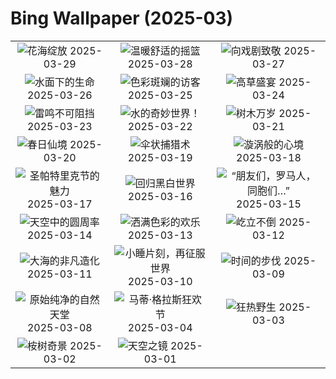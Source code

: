 # Bing Wallpaper (2025-03)

|  |  |  |
|:---:|:---:|:---:|
| ![](https://www.bing.com/th?id=OHR.CarrizoBloom_ZH-CN7967467357_400x240.jpg "花海绽放") 2025-03-29 | ![](https://www.bing.com/th?id=OHR.NestingMonarch_ZH-CN7848166951_400x240.jpg "温暖舒适的摇篮") 2025-03-28 | ![](https://www.bing.com/th?id=OHR.OdeonAthens_ZH-CN6085881625_400x240.jpg "向戏剧致敬") 2025-03-27 |
| ![](https://www.bing.com/th?id=OHR.CrystalManatee_ZH-CN7547286414_400x240.jpg "水面下的生命") 2025-03-26 | ![](https://www.bing.com/th?id=OHR.GoldfinchSunflower_ZH-CN7276848190_400x240.jpg "色彩斑斓的访客") 2025-03-25 | ![](https://www.bing.com/th?id=OHR.ElephantGrass_ZH-CN7110191053_400x240.jpg "高草盛宴") 2025-03-24 |
| ![](https://www.bing.com/th?id=OHR.NebraskaStorm_ZH-CN6944682381_400x240.jpg "雷鸣不可阻挡") 2025-03-23 | ![](https://www.bing.com/th?id=OHR.CenoteLilies_ZH-CN5915682591_400x240.jpg "水的奇妙世界！") 2025-03-22 | ![](https://www.bing.com/th?id=OHR.DanumValley_ZH-CN5786482012_400x240.jpg "树木万岁") 2025-03-21 |
| ![](https://www.bing.com/th?id=OHR.SpringequinoxY25_ZH-CN1635828827_400x240.jpg "春日仙境") 2025-03-20 | ![](https://www.bing.com/th?id=OHR.BlackHeron_ZH-CN6764711050_400x240.jpg "伞状捕猎术") 2025-03-19 | ![](https://www.bing.com/th?id=OHR.SedonaSpring_ZH-CN6305197600_400x240.jpg "漩涡般的心境") 2025-03-18 |
| ![](https://www.bing.com/th?id=OHR.BeckettBridge_ZH-CN6206942429_400x240.jpg "圣帕特里克节的魅力") 2025-03-17 | ![](https://www.bing.com/th?id=OHR.PandaSnow_ZH-CN5981854301_400x240.jpg "回归黑白世界") 2025-03-16 | ![](https://www.bing.com/th?id=OHR.ForumRomanum_ZH-CN5873120178_400x240.jpg "“朋友们，罗马人，同胞们…”") 2025-03-15 |
| ![](https://www.bing.com/th?id=OHR.BasqueDolmen_ZH-CN2364777801_400x240.jpg "天空中的圆周率") 2025-03-14 | ![](https://www.bing.com/th?id=OHR.HoliColors_ZH-CN2177185823_400x240.jpg "洒满色彩的欢乐") 2025-03-13 | ![](https://www.bing.com/th?id=OHR.ChateauLoire_ZH-CN5040147638_400x240.jpg "屹立不倒") 2025-03-12 |
| ![](https://www.bing.com/th?id=OHR.NusaPenida_ZH-CN4934656933_400x240.jpg "大海的非凡造化") 2025-03-11 | ![](https://www.bing.com/th?id=OHR.NappingLion_ZH-CN1214312983_400x240.jpg "小睡片刻，再征服世界") 2025-03-10 | ![](https://www.bing.com/th?id=OHR.ItalyClock_ZH-CN0846995743_400x240.jpg "时间的步伐") 2025-03-09 |
| ![](https://www.bing.com/th?id=OHR.WaddenSeaBiosphereReserve_ZH-CN9012125146_400x240.jpg "原始纯净的自然天堂") 2025-03-08 | ![](https://www.bing.com/th?id=OHR.MardiGrasJackson_ZH-CN3456301377_400x240.jpg "马蒂·格拉斯狂欢节") 2025-03-04 | ![](https://www.bing.com/th?id=OHR.HornbillPair_ZH-CN3380997666_400x240.jpg "狂热野生") 2025-03-03 |
| ![](https://www.bing.com/th?id=OHR.EucalyptusForest_ZH-CN3052498076_400x240.jpg "桉树奇景") 2025-03-02 | ![](https://www.bing.com/th?id=OHR.MaligneLakeJasper_ZH-CN2664289451_400x240.jpg "天空之镜") 2025-03-01 |  |
